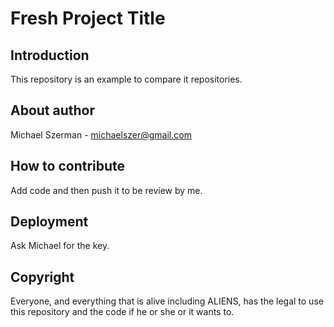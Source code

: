 # Fresh Project Title

## Introduction

This repository is an example to compare it repositories.

## About author

Michael Szerman - michaelszer@gmail.com

## How to contribute

Add code and then push it to be review by me.

## Deployment

Ask Michael for the key.

## Copyright

Everyone, and everything that is alive including ALIENS, has the legal to use this repository and the code if he or she or it wants to.

